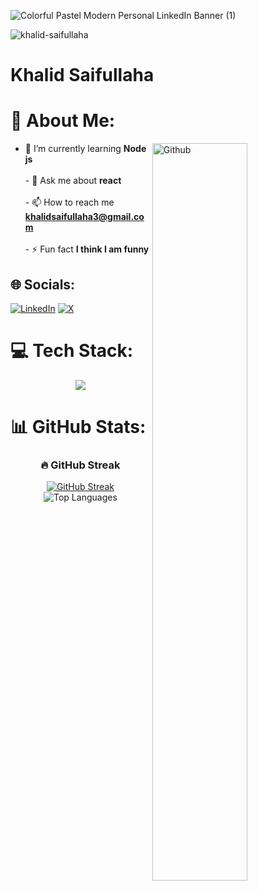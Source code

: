 
![Colorful Pastel Modern Personal LinkedIn Banner (1)](https://github.com/user-attachments/assets/78c5df02-0e97-48ad-b383-1a64676ff85a)

<p align="left"> <img src="https://komarev.com/ghpvc/?username=khalid-saifullaha&label=Profile%20views&color=0e75b6&style=flat" alt="khalid-saifullaha" /> </p>

<h1 align="left">Khalid Saifullaha</h1>

###

<!-- about -->
# 💫 About Me:

<!-- Any image aligned to the right. Beware the width -->
<img width="55%" align="right" alt="Github" src="https://raw.githubusercontent.com/onimur/.github/master/.resources/git-header.svg" />

- 🌱 I’m currently learning **Node js**<br><br>- 💬 Ask me about **react**<br><br>- 📫 How to reach me **khalidsaifullaha3@gmail.com**<br><br>- ⚡ Fun fact **I think I am funny**<br>


## 🌐 Socials:
[![LinkedIn](https://img.shields.io/badge/LinkedIn-%230077B5.svg?logo=linkedin&logoColor=white)](https://linkedin.com/in/khalid-saifullaha) [![X](https://img.shields.io/badge/X-black.svg?logo=X&logoColor=white)](https://x.com/khalid112288) 

# 💻 Tech Stack:
<div align="center">
  <img src="https://skillicons.dev/icons?i=js,react,tailwind,nextjs,nodejs,express,mongodb,html,css,firebase,vscode,git" />
</div>

# 📊 GitHub Stats:

<div align="center">
  
  <h3>🔥 GitHub Streak</h3>
  <a href="https://git.io/streak-stats">
    <img src="https://streak-stats.demolab.com?user=Khalid-Saifullah&theme=tokyonight&hide_border=false" alt="GitHub Streak" />
  </a>

  <br />
  <img src="https://github-readme-stats.vercel.app/api/top-langs/?username=Khalid-Saifullaha&theme=tokyonight&hide_border=false&include_all_commits=false&count_private=false&layout=compact" alt="Top Languages" />
  
</div>






